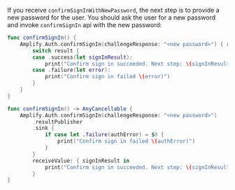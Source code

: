 If you receive `confirmSignInWithNewPassword`, the next step is to provide a new password for the user. You should ask the user for a new password and invoke `confirmSignIn` api with the new password:

<amplify-block-switcher>

<amplify-block name="Listener (iOS 11+)">

```swift
func confirmSignIn() {
    Amplify.Auth.confirmSignIn(challengeResponse: "<new password>") { result in
        switch result {
        case .success(let signInResult):
            print("Confirm sign in succeeded. Next step: \(signInResult.nextStep)")
        case .failure(let error):
            print("Confirm sign in failed \(error)")
        }
    }
}
```

</amplify-block>

<amplify-block name="Combine (iOS 13+)">

```swift
func confirmSignIn() -> AnyCancellable {
    Amplify.Auth.confirmSignIn(challengeResponse: "<new password>")
        .resultPublisher
        .sink {
            if case let .failure(authError) = $0 {
                print("Confirm sign in failed \(authError)")
            }
        }
        receiveValue: { signInResult in
            print("Confirm sign in succeeded. Next step: \(signInResult.nextStep)")
        }
}
```

</amplify-block>

</amplify-block-switcher>